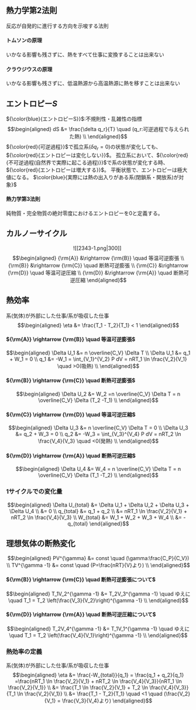 ## 熱力学第$2$法則
反応が自発的に進行する方向を示唆する法則
#### トムソンの原理
いかなる影響も残さずに、熱をすべて仕事に変換することは出来ない
#### クラウジウスの原理
いかなる影響も残さずに、低温熱源から高温熱源に熱を移すことは出来ない

## エントロピー$S$
${\color{blue}{エントロピーS}}$:不規則性・乱雑性の指標
$$\begin{aligned}
dS &= \frac{\delta q_r}{T} \quad (q_r:可逆過程で与えられた熱) \\
\end{aligned}$$
${\color{red}{可逆過程}}$で孤立系($\delta q_r = 0$)の状態が変化しても、${\color{red}{エントロピーは変化しない}}$。
孤立系において、${\color{red}{不可逆過程(自然界で実際に起こる過程)}}$で系の状態が変化する時、${\color{red}{エントロピーは増大する}}$。
平衡状態で、エントロピーは極大値になる。
$\color{blue}{実際には熱の出入りがある系(閉鎖系・開放系)が対象}$

#### 熱力学第$3$法則
純物質・完全物質の絶対零度におけるエントロピーを$0$と定義する。

## カルノーサイクル
$\hspace{5cm}$![[2343-1.png|300]]
$$\begin{aligned}
{\rm{A}} &\rightarrow {\rm{B}} \quad 等温可逆膨張 \\
{\rm{B}} &\rightarrow {\rm{C}} \quad 断熱可逆膨張 \\
{\rm{C}} &\rightarrow {\rm{D}} \quad 等温可逆圧縮 \\
{\rm{D}} &\rightarrow {\rm{A}} \quad 断熱可逆圧縮
\end{aligned}$$

## 熱効率
系(気体)が外部にした仕事/系が吸収した仕事
$$\begin{aligned}
\eta &= \frac{T_1 - T_2}{T_1} < 1
\end{aligned}$$

#### ${\rm{A}} \rightarrow {\rm{B}} \quad 等温可逆膨張$
$$\begin{aligned}
\Delta U_1 &= n \overline{C_V} \Delta T \\
\Delta U_1 &= q_1 + W_1 = 0 \\
q_1 &= -W_1 = \int_{V_1}^{V_2} P dV = nRT_1 \ln \frac{V_2}{V_1} \quad >0(吸熱) \\
\end{aligned}$$
#### ${\rm{B}} \rightarrow {\rm{C}} \quad 断熱可逆膨張$
$$\begin{aligned}
\Delta U_2 &= W_2 =n \overline{C_V} \Delta T = n \overline{C_V} \Delta (T_2 -T_1) \\
\end{aligned}$$
#### ${\rm{C}} \rightarrow {\rm{D}} \quad 等温可逆圧縮$
$$\begin{aligned}
\Delta U_3 &= n \overline{C_V} \Delta T = 0 \\
\Delta U_3 &= q_2 + W_3 = 0 \\
q_2 &= -W_3 = \int_{V_3}^{V_4} P dV = nRT_2 \ln \frac{V_4}{V_3} \quad <0(発熱) \\
\end{aligned}$$
#### ${\rm{D}} \rightarrow {\rm{A}} \quad 断熱可逆圧縮$
$$\begin{aligned}
\Delta U_4 &= W_4 = n \overline{C_V} \Delta T = n \overline{C_V} \Delta (T_1 -T_2) \\
\end{aligned}$$
### $1$サイクルでの変化量
$$\begin{aligned}
\Delta U_{total} &= \Delta U_1 + \Delta U_2 + \Delta U_3 + \Delta U_4 \\
&= 0 \\
q_{total} &= q_1 + q_2 \\
&= nRT_1 \ln \frac{V_2}{V_1} + nRT_2 \ln \frac{V_4}{V_3} \\
W_{total} &= W_1 + W_2 + W_3 + W_4 \\
&= -q_{total}
\end{aligned}$$

## 理想気体の断熱変化
$$\begin{aligned}
PV^{\gamma} &= const \quad (\gamma:\frac{C_P}{C_V}) \\
TV^{\gamma -1} &= const \quad (P=\frac{nRT}{V}より) \\
\end{aligned}$$
#### ${\rm{B}} \rightarrow {\rm{C}} \quad 断熱可逆膨張について$
$$\begin{aligned}
T_1V_2^{\gamma -1} &= T_2V_3^{\gamma -1} \quad ゆえに \quad T_1 = T_2 \left(\frac{V_3}{V_2}\right)^{\gamma -1} \\
\end{aligned}$$
#### ${\rm{D}} \rightarrow {\rm{A}} \quad 断熱可逆圧縮について$
$$\begin{aligned}
T_2V_4^{\gamma -1} &= T_1V_1^{\gamma -1} \quad ゆえに \quad T_1 = T_2 \left(\frac{V_4}{V_1}\right)^{\gamma -1} \\
\end{aligned}$$

### 熱効率の定義
系(気体)が外部にした仕事/系が吸収した仕事
$$\begin{aligned}
\eta &= \frac{-W_{total}}{q_1} = \frac{q_1 + q_2}{q_1} =\frac{nRT_1 \ln \frac{V_2}{V_1} + nRT_2 \ln \frac{V_4}{V_3}}{nRT_1 \ln \frac{V_2}{V_1}} \\
&= \frac{T_1 \ln \frac{V_2}{V_1} + T_2 \ln \frac{V_4}{V_3}}{T_1 \ln \frac{V_2}{V_1}} \\
&= \frac{T_1 - T_2}{T_1} \quad <1 \quad (\frac{V_2}{V_1} = \frac{V_3}{V_4}より)
\end{aligned}$$